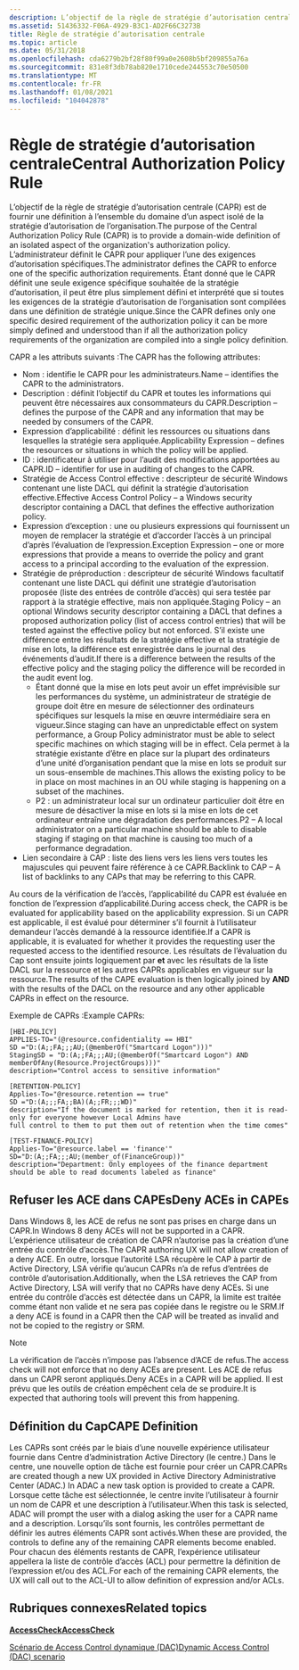 ```yaml
---
description: L’objectif de la règle de stratégie d’autorisation centrale (CAPR) est de fournir une définition à l’ensemble du domaine d’un aspect isolé de la stratégie d’autorisation des organisations.
ms.assetid: 51436332-F06A-4929-B3C1-AD2F66C3273B
title: Règle de stratégie d’autorisation centrale
ms.topic: article
ms.date: 05/31/2018
ms.openlocfilehash: cda6279b2bf28f80f99a0e2608b5bf209855a76a
ms.sourcegitcommit: 831e8f3db78ab820e1710cede244553c70e50500
ms.translationtype: MT
ms.contentlocale: fr-FR
ms.lasthandoff: 01/08/2021
ms.locfileid: "104042878"
---
```

# <a name="central-authorization-policy-rule"></a><span data-ttu-id="74c22-103">Règle de stratégie d’autorisation centrale</span><span class="sxs-lookup"><span data-stu-id="74c22-103">Central Authorization Policy Rule</span></span>

<span data-ttu-id="74c22-104">L’objectif de la règle de stratégie d’autorisation centrale (CAPR) est de fournir une définition à l’ensemble du domaine d’un aspect isolé de la stratégie d’autorisation de l’organisation.</span><span class="sxs-lookup"><span data-stu-id="74c22-104">The purpose of the Central Authorization Policy Rule (CAPR) is to provide a domain-wide definition of an isolated aspect of the organization's authorization policy.</span></span> <span data-ttu-id="74c22-105">L’administrateur définit le CAPR pour appliquer l’une des exigences d’autorisation spécifiques.</span><span class="sxs-lookup"><span data-stu-id="74c22-105">The administrator defines the CAPR to enforce one of the specific authorization requirements.</span></span> <span data-ttu-id="74c22-106">Étant donné que le CAPR définit une seule exigence spécifique souhaitée de la stratégie d’autorisation, il peut être plus simplement défini et interprété que si toutes les exigences de la stratégie d’autorisation de l’organisation sont compilées dans une définition de stratégie unique.</span><span class="sxs-lookup"><span data-stu-id="74c22-106">Since the CAPR defines only one specific desired requirement of the authorization policy it can be more simply defined and understood than if all the authorization policy requirements of the organization are compiled into a single policy definition.</span></span>

<span data-ttu-id="74c22-107">CAPR a les attributs suivants :</span><span class="sxs-lookup"><span data-stu-id="74c22-107">The CAPR has the following attributes:</span></span>

-   <span data-ttu-id="74c22-108">Nom : identifie le CAPR pour les administrateurs.</span><span class="sxs-lookup"><span data-stu-id="74c22-108">Name – identifies the CAPR to the administrators.</span></span>
-   <span data-ttu-id="74c22-109">Description : définit l’objectif du CAPR et toutes les informations qui peuvent être nécessaires aux consommateurs du CAPR.</span><span class="sxs-lookup"><span data-stu-id="74c22-109">Description – defines the purpose of the CAPR and any information that may be needed by consumers of the CAPR.</span></span>
-   <span data-ttu-id="74c22-110">Expression d’applicabilité : définit les ressources ou situations dans lesquelles la stratégie sera appliquée.</span><span class="sxs-lookup"><span data-stu-id="74c22-110">Applicability Expression – defines the resources or situations in which the policy will be applied.</span></span>
-   <span data-ttu-id="74c22-111">ID : identificateur à utiliser pour l’audit des modifications apportées au CAPR.</span><span class="sxs-lookup"><span data-stu-id="74c22-111">ID – identifier for use in auditing of changes to the CAPR.</span></span>
-   <span data-ttu-id="74c22-112">Stratégie de Access Control effective : descripteur de sécurité Windows contenant une liste DACL qui définit la stratégie d’autorisation effective.</span><span class="sxs-lookup"><span data-stu-id="74c22-112">Effective Access Control Policy – a Windows security descriptor containing a DACL that defines the effective authorization policy.</span></span>
-   <span data-ttu-id="74c22-113">Expression d’exception : une ou plusieurs expressions qui fournissent un moyen de remplacer la stratégie et d’accorder l’accès à un principal d’après l’évaluation de l’expression.</span><span class="sxs-lookup"><span data-stu-id="74c22-113">Exception Expression – one or more expressions that provide a means to override the policy and grant access to a principal according to the evaluation of the expression.</span></span>
-   <span data-ttu-id="74c22-114">Stratégie de préproduction : descripteur de sécurité Windows facultatif contenant une liste DACL qui définit une stratégie d’autorisation proposée (liste des entrées de contrôle d’accès) qui sera testée par rapport à la stratégie effective, mais non appliquée.</span><span class="sxs-lookup"><span data-stu-id="74c22-114">Staging Policy – an optional Windows security descriptor containing a DACL that defines a proposed authorization policy (list of access control entries) that will be tested against the effective policy but not enforced.</span></span> <span data-ttu-id="74c22-115">S’il existe une différence entre les résultats de la stratégie effective et la stratégie de mise en lots, la différence est enregistrée dans le journal des événements d’audit.</span><span class="sxs-lookup"><span data-stu-id="74c22-115">If there is a difference between the results of the effective policy and the staging policy the difference will be recorded in the audit event log.</span></span>
    -   <span data-ttu-id="74c22-116">Étant donné que la mise en lots peut avoir un effet imprévisible sur les performances du système, un administrateur de stratégie de groupe doit être en mesure de sélectionner des ordinateurs spécifiques sur lesquels la mise en œuvre intermédiaire sera en vigueur.</span><span class="sxs-lookup"><span data-stu-id="74c22-116">Since staging can have an unpredictable effect on system performance, a Group Policy administrator must be able to select specific machines on which staging will be in effect.</span></span> <span data-ttu-id="74c22-117">Cela permet à la stratégie existante d’être en place sur la plupart des ordinateurs d’une unité d’organisation pendant que la mise en lots se produit sur un sous-ensemble de machines.</span><span class="sxs-lookup"><span data-stu-id="74c22-117">This allows the existing policy to be in place on most machines in an OU while staging is happening on a subset of the machines.</span></span>
    -   <span data-ttu-id="74c22-118">P2 : un administrateur local sur un ordinateur particulier doit être en mesure de désactiver la mise en lots si la mise en lots de cet ordinateur entraîne une dégradation des performances.</span><span class="sxs-lookup"><span data-stu-id="74c22-118">P2 – A local administrator on a particular machine should be able to disable staging if staging on that machine is causing too much of a performance degradation.</span></span>
-   <span data-ttu-id="74c22-119">Lien secondaire à CAP : liste des liens vers les liens vers toutes les majuscules qui peuvent faire référence à ce CAPR.</span><span class="sxs-lookup"><span data-stu-id="74c22-119">Backlink to CAP – A list of backlinks to any CAPs that may be referring to this CAPR.</span></span>

<span data-ttu-id="74c22-120">Au cours de la vérification de l’accès, l’applicabilité du CAPR est évaluée en fonction de l’expression d’applicabilité.</span><span class="sxs-lookup"><span data-stu-id="74c22-120">During access check, the CAPR is be evaluated for applicability based on the applicability expression.</span></span> <span data-ttu-id="74c22-121">Si un CAPR est applicable, il est évalué pour déterminer s’il fournit à l’utilisateur demandeur l’accès demandé à la ressource identifiée.</span><span class="sxs-lookup"><span data-stu-id="74c22-121">If a CAPR is applicable, it is evaluated for whether it provides the requesting user the requested access to the identified resource.</span></span> <span data-ttu-id="74c22-122">Les résultats de l’évaluation du Cap sont ensuite joints logiquement par **et** avec les résultats de la liste DACL sur la ressource et les autres CAPRs applicables en vigueur sur la ressource.</span><span class="sxs-lookup"><span data-stu-id="74c22-122">The results of the CAPE evaluation is then logically joined by **AND** with the results of the DACL on the resource and any other applicable CAPRs in effect on the resource.</span></span>

<span data-ttu-id="74c22-123">Exemple de CAPRs :</span><span class="sxs-lookup"><span data-stu-id="74c22-123">Example CAPRs:</span></span>

``` syntax
[HBI-POLICY]
APPLIES-TO="(@resource.confidentiality == HBI"
SD ="D:(A;;FA;;;AU;(@memberOf("Smartcard Logon")))"
StagingSD = "D:(A;;FA;;;AU;(@memberOf("Smartcard Logon") AND memberOfAny(Resource.ProjectGroups)))"
description="Control access to sensitive information"
 
[RETENTION-POLICY]
Applies-To="@resource.retention == true"
SD ="D:(A;;;FA;;BA)(A;;FR;;;WD)"
description="If the document is marked for retention, then it is read-only for everyone however Local Admins have 
full control to them to put them out of retention when the time comes"
 
[TEST-FINANCE-POLICY]
Applies-To="@resource.label == 'finance'"
SD="D:(A;;FA;;;AU;(member_of(FinanceGroup))"
description="Department: Only employees of the finance department should be able to read documents labeled as finance"
```

## <a name="deny-aces-in-capes"></a><span data-ttu-id="74c22-124">Refuser les ACE dans CAPEs</span><span class="sxs-lookup"><span data-stu-id="74c22-124">Deny ACEs in CAPEs</span></span>

<span data-ttu-id="74c22-125">Dans Windows 8, les ACE de refus ne sont pas prises en charge dans un CAPR.</span><span class="sxs-lookup"><span data-stu-id="74c22-125">In Windows 8 deny ACEs will not be supported in a CAPR.</span></span> <span data-ttu-id="74c22-126">L’expérience utilisateur de création de CAPR n’autorise pas la création d’une entrée du contrôle d’accès.</span><span class="sxs-lookup"><span data-stu-id="74c22-126">The CAPR authoring UX will not allow creation of a deny ACE.</span></span> <span data-ttu-id="74c22-127">En outre, lorsque l’autorité LSA récupère le CAP à partir de Active Directory, LSA vérifie qu’aucun CAPRs n’a de refus d’entrées de contrôle d’autorisation.</span><span class="sxs-lookup"><span data-stu-id="74c22-127">Additionally, when the LSA retrieves the CAP from Active Directory, LSA will verify that no CAPRs have deny ACEs.</span></span> <span data-ttu-id="74c22-128">Si une entrée du contrôle d’accès est détectée dans un CAPR, la limite est traitée comme étant non valide et ne sera pas copiée dans le registre ou le SRM.</span><span class="sxs-lookup"><span data-stu-id="74c22-128">If a deny ACE is found in a CAPR then the CAP will be treated as invalid and not be copied to the registry or SRM.</span></span>

> [!Note]  
> <span data-ttu-id="74c22-129">La vérification de l’accès n’impose pas l’absence d’ACE de refus.</span><span class="sxs-lookup"><span data-stu-id="74c22-129">The access check will not enforce that no deny ACEs are present.</span></span> <span data-ttu-id="74c22-130">Les ACE de refus dans un CAPR seront appliqués.</span><span class="sxs-lookup"><span data-stu-id="74c22-130">Deny ACEs in a CAPR will be applied.</span></span> <span data-ttu-id="74c22-131">Il est prévu que les outils de création empêchent cela de se produire.</span><span class="sxs-lookup"><span data-stu-id="74c22-131">It is expected that authoring tools will prevent this from happening.</span></span>

 

## <a name="cape-definition"></a><span data-ttu-id="74c22-132">Définition du Cap</span><span class="sxs-lookup"><span data-stu-id="74c22-132">CAPE Definition</span></span>

<span data-ttu-id="74c22-133">Les CAPRs sont créés par le biais d’une nouvelle expérience utilisateur fournie dans Centre d’administration Active Directory (le centre.) Dans le centre, une nouvelle option de tâche est fournie pour créer un CAPR.</span><span class="sxs-lookup"><span data-stu-id="74c22-133">CAPRs are created though a new UX provided in Active Directory Administrative Center (ADAC.) In ADAC a new task option is provided to create a CAPR.</span></span> <span data-ttu-id="74c22-134">Lorsque cette tâche est sélectionnée, le centre invite l’utilisateur à fournir un nom de CAPR et une description à l’utilisateur.</span><span class="sxs-lookup"><span data-stu-id="74c22-134">When this task is selected, ADAC will prompt the user with a dialog asking the user for a CAPR name and a description.</span></span> <span data-ttu-id="74c22-135">Lorsqu’ils sont fournis, les contrôles permettant de définir les autres éléments CAPR sont activés.</span><span class="sxs-lookup"><span data-stu-id="74c22-135">When these are provided, the controls to define any of the remaining CAPR elements become enabled.</span></span> <span data-ttu-id="74c22-136">Pour chacun des éléments restants de CAPR, l’expérience utilisateur appellera la liste de contrôle d’accès (ACL) pour permettre la définition de l’expression et/ou des ACL.</span><span class="sxs-lookup"><span data-stu-id="74c22-136">For each of the remaining CAPR elements, the UX will call out to the ACL-UI to allow definition of expression and/or ACLs.</span></span>

## <a name="related-topics"></a><span data-ttu-id="74c22-137">Rubriques connexes</span><span class="sxs-lookup"><span data-stu-id="74c22-137">Related topics</span></span>

<dl> <dt>

[<span data-ttu-id="74c22-138">**AccessCheck**</span><span class="sxs-lookup"><span data-stu-id="74c22-138">**AccessCheck**</span></span>](/windows/win32/api/securitybaseapi/nf-securitybaseapi-accesscheck)
</dt> <dt>

[<span data-ttu-id="74c22-139">Scénario de Access Control dynamique (DAC)</span><span class="sxs-lookup"><span data-stu-id="74c22-139">Dynamic Access Control (DAC) scenario</span></span>](/previous-versions/windows/desktop/dacx/dynamic-access-control-developer-extensibility-roadmap)
</dt> </dl>

 

 
